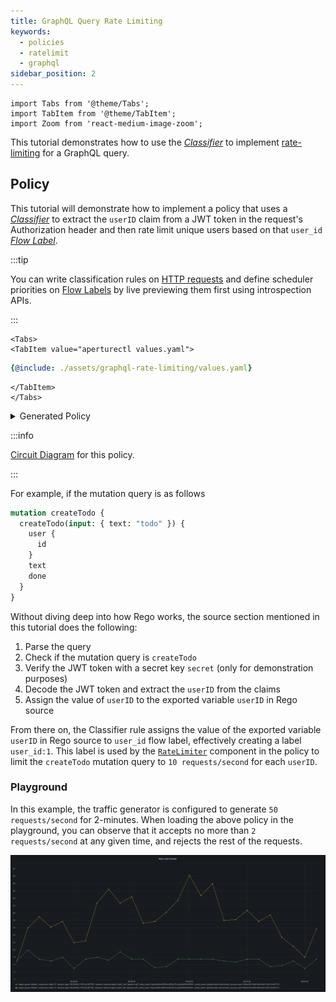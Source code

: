 ```yaml
---
title: GraphQL Query Rate Limiting
keywords:
  - policies
  - ratelimit
  - graphql
sidebar_position: 2
---
```


```mdx-code-block
import Tabs from '@theme/Tabs';
import TabItem from '@theme/TabItem';
import Zoom from 'react-medium-image-zoom';
```

This tutorial demonstrates how to use the [_Classifier_][rego-rules] to
implement
[rate-limiting](/reference/policies/bundled-blueprints/policies/rate-limiting.md)
for a GraphQL query.

## Policy

This tutorial will demonstrate how to implement a policy that uses a
[_Classifier_][classifier] to extract the `userID` claim from a JWT token in the
request's Authorization header and then rate limit unique users based on that
`user_id` [_Flow Label_][flow-label].

:::tip

You can write classification rules on
[HTTP requests](/concepts/classifier.md#live-previewing-requests) and define
scheduler priorities on
[Flow Labels](/concepts/flow-label.md#live-previewing-flow-labels) by live
previewing them first using introspection APIs.

:::

```mdx-code-block
<Tabs>
<TabItem value="aperturectl values.yaml">
```

```yaml
{@include: ./assets/graphql-rate-limiting/values.yaml}
```

```mdx-code-block
</TabItem>
</Tabs>
```

<details><summary>Generated Policy</summary>
<p>

```yaml
{@include: ./assets/graphql-rate-limiting/graphql-rate-limiting-jwt.yaml}
```

</p>
</details>

:::info

[Circuit Diagram](./assets/graphql-rate-limiting/graphql-rate-limiting-jwt.mmd.svg)
for this policy.

:::

For example, if the mutation query is as follows

```graphql
mutation createTodo {
  createTodo(input: { text: "todo" }) {
    user {
      id
    }
    text
    done
  }
}
```

Without diving deep into how Rego works, the source section mentioned in this
tutorial does the following:

1. Parse the query
2. Check if the mutation query is `createTodo`
3. Verify the JWT token with a secret key `secret` (only for demonstration
   purposes)
4. Decode the JWT token and extract the `userID` from the claims
5. Assign the value of `userID` to the exported variable `userID` in Rego source

From there on, the Classifier rule assigns the value of the exported variable
`userID` in Rego source to `user_id` flow label, effectively creating a label
`user_id:1`. This label is used by the
[`RateLimiter`](/concepts/rate-limiter.md) component in the policy to limit the
`createTodo` mutation query to `10 requests/second` for each `userID`.

### Playground

In this example, the traffic generator is configured to generate
`50 requests/second` for 2-minutes. When loading the above policy in the
playground, you can observe that it accepts no more than `2 requests/second` at
any given time, and rejects the rest of the requests.

<Zoom>

![GraphQL Status Rate Limiting](./assets/graphql-rate-limiting/graphql-rate-limiting-counter.png)

</Zoom>

[rego-rules]: /concepts/classifier.md#rego
[flow-label]: /concepts/flow-label.md
[classifier]: /concepts/classifier.md
